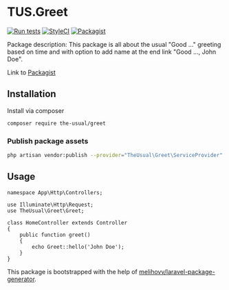 # TUS.Greet

[![Run tests](https://github.com/uekichinos/tus.greet/actions/workflows/default.yml/badge.svg)](https://github.com/uekichinos/tus.greet/actions/workflows/default.yml)
[![StyleCI](https://github.styleci.io/repos/415530368/shield?branch=main)](https://github.styleci.io/repos/415530368?branch=main)
[![Packagist](https://poser.pugx.org/the-usual/greet/d/total.svg)](https://packagist.org/packages/the-usual/greet)

Package description: This package is all about the usual "Good ..." greeting based on time and with option to add name at the end link "Good ..., John Doe".

Link to [Packagist](https://packagist.org/packages/the-usual/greet)

## Installation

Install via composer
```bash
composer require the-usual/greet
```

### Publish package assets

```bash
php artisan vendor:publish --provider="TheUsual\Greet\ServiceProvider"
```

## Usage

```
namespace App\Http\Controllers;

use Illuminate\Http\Request;
use TheUsual\Greet\Greet;

class HomeController extends Controller
{
    public function greet()
    {
        echo Greet::hello('John Doe');
    }
}

```


This package is bootstrapped with the help of [melihovv/laravel-package-generator](https://github.com/melihovv/laravel-package-generator).
